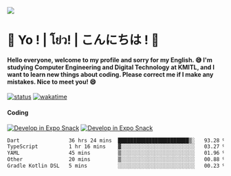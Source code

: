 <a href="#">
  <img src="https://user-images.githubusercontent.com/53619535/207896410-fee92aa4-65f2-4b27-91d3-86f8424178d3.gif" />
</a>

# 👋 Yo ! | โย่ว! | こんにちは ! 👋

<h4>Hello everyone, welcome to my profile and sorry for my English. 😅
I'm studying Computer Engineering and Digital Technology at KMITL, and I want to learn new things about coding. Please correct me if I make any mistakes. Nice to meet you! 😄</h4>

[![status](https://img.shields.io/badge/Freelance_status-Not_Avaliable-red)](https://whyzotee.vercel.app)
[![wakatime](https://wakatime.com/badge/user/3ff4daa0-dc37-4cca-9446-11cce239b396.svg)](https://wakatime.com/@3ff4daa0-dc37-4cca-9446-11cce239b396)

#### Coding
[![Develop in Expo Snack](https://img.shields.io/badge/Flutter-119EFF.svg?style=for-the-badge&logo=flutter&labelColor=FFF&logoColor=119EFF)](https://flutter.dev/)
[![Develop in Expo Snack](https://img.shields.io/badge/Expo-000.svg?style=for-the-badge&logo=EXPO&labelColor=FFF&logoColor=000)](https://expo.dev/)

<!--START_SECTION:waka-->

```txt
Dart                36 hrs 24 mins  ███████████████████████▒░   93.28 %
TypeScript          1 hr 16 mins    ▓░░░░░░░░░░░░░░░░░░░░░░░░   03.27 %
YAML                45 mins         ▒░░░░░░░░░░░░░░░░░░░░░░░░   01.96 %
Other               20 mins         ▒░░░░░░░░░░░░░░░░░░░░░░░░   00.88 %
Gradle Kotlin DSL   5 mins          ░░░░░░░░░░░░░░░░░░░░░░░░░   00.23 %
```

<!--END_SECTION:waka-->
